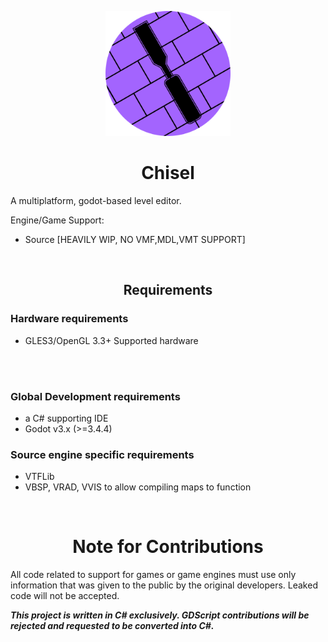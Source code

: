 <p align="center">
<img src="./chisel-icon.svg" width="200" height="200">
<h1 align="center">Chisel</h1>
</p>
A multiplatform, godot-based level editor.

Engine/Game Support:
- Source [HEAVILY WIP, NO VMF,MDL,VMT SUPPORT]

<br>
<h2 align="center"> Requirements </h2>

### Hardware requirements
- GLES3/OpenGL 3.3+ Supported hardware
<br>
<br>

### Global Development requirements
- a C# supporting IDE
- Godot v3.x (>=3.4.4)

### Source engine specific requirements
- VTFLib
- VBSP, VRAD, VVIS to allow compiling maps to function

<br>
<h1 align="center"> Note for Contributions </h1>
All code related to support for games or game engines must use only information that was given to the public by the original developers. Leaked code will not be accepted.

***This project is written in C# exclusively. GDScript contributions will be rejected and requested to be converted into C#.***
